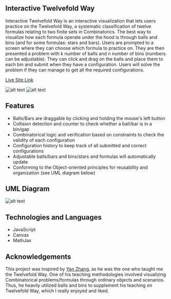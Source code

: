 ## Interactive Twelvefold Way
Interactive Twelvefold Way is an interactive visualization that lets users practice on the Twelvefold Way, a systematic classification of twelve formulas relating to two finite sets in Combinatorics. The best way to visualize how each formula operate under the hood is through balls and bins (and for some formulas: stars and bars). Users are prompted to a screen where they can choose which formula to practice on. They are then presented a problem with k number of balls and n number of bins (numbers can be adjustable). They can click and drag on the balls and place them to each bin and submit when they have a configuration. Users will solve the problem if they can manage to get all the required configurations.

[Live Site Link](https://vochrisk.github.io/interactive-twelvefold-way/)

![alt text](https://i.imgur.com/OM5JoAe.png)
![alt text](https://i.imgur.com/gPtyuBh.png)

## Features
* Balls/Bars are draggable by clicking and holding the mouse's left button
* Collision detection and counter to check whether a ball/bar is in a bin/gap
* Combinatorical logic and verification based on constraints to check the validity of each configuration
* Configuration history to keep track of all submitted and correct configurations
* Adjustable balls/bars and bins/stars and formulas will automatically update
* Conforming to the Object-oriented principles for reusability and organization (see UML diagram below)

## UML Diagram

![alt text](https://i.imgur.com/fNGp8ix.png)

## Technologies and Languages
* JavaScript
* Canvas
* MathJax

## Acknowledgements

This project was inspired by [Yan Zhang](https://yanxzhang.com/academic/), as he was the one who taught me the Twelvefold Way. One of his teaching methodologies involved visualizing Combinatorical problems/formulas through ordinary objects and scenarios. Thus, he heavily utilized balls and bins to supplement his teaching on Twelvefold Way, which I really enjoyed and liked.
